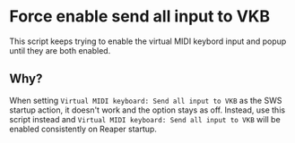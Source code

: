 # Force enable send all input to VKB

This script keeps trying to enable the virtual MIDI keybord input and popup until they are both enabled.

## Why?

When setting `Virtual MIDI keyboard: Send all input to VKB` as the SWS startup action, it doesn't work and the option stays as off. Instead, use this script instead and `Virtual MIDI keyboard: Send all input to VKB` will be enabled consistently on Reaper startup.